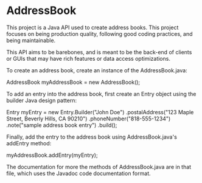 # AddressBook
This project is a Java API used to create address books. This project focuses on being production quality, following good coding practices, and being maintainable.

This API aims to be barebones, and is meant to be the back-end of clients or GUIs that may have rich features or data access optimizations.

To create an address book, create an instance of the AddressBook.java:

  AddressBook myAddressBook = new AddressBook();

To add an entry into the address book, first create an Entry object using the builder Java design pattern:

  Entry myEntry = new Entry.Builder("John Doe")
      .postalAddress("123 Maple Street, Beverly Hills, CA 90210")
      .phoneNumber("818-555-1234")
      .note("sample address book entry")
      .build();
  
Finally, add the entry to the address book using AddressBook.java's addEntry method:

  myAddressBook.addEntry(myEntry);

The documentation for more the methods of AddressBook.java are in that file, which uses the Javadoc code documentation format.
